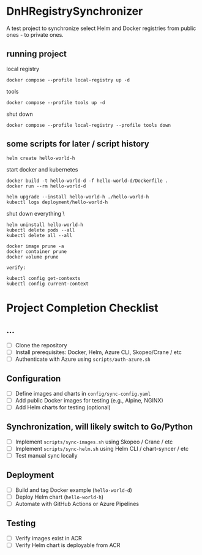 # DnHRegistrySynchronizer
A test project to synchronize select Helm and Docker registries from public ones - to private ones.

## running project

local registry
```
docker compose --profile local-registry up -d
```

tools
```
docker compose --profile tools up -d
```

shut down
```
docker compose --profile local-registry --profile tools down
```

## some scripts for later / script history

```
helm create hello-world-h
```

start docker and kubernetes

```
docker build -t hello-world-d -f hello-world-d/Dockerfile .
docker run --rm hello-world-d
```

```
helm upgrade --install hello-world-h ./hello-world-h
kubectl logs deployment/hello-world-h
```

shut down everything \

```
helm uninstall hello-world-h
kubectl delete pods --all
kubectl delete all --all

docker image prune -a
docker container prune
docker volume prune

verify:

kubectl config get-contexts
kubectl config current-context
```

# Project Completion Checklist

## ...
- [ ] Clone the repository
- [ ] Install prerequisites: Docker, Helm, Azure CLI, Skopeo/Crane / etc
- [ ] Authenticate with Azure using `scripts/auth-azure.sh`

## Configuration
- [ ] Define images and charts in `config/sync-config.yaml`
- [ ] Add public Docker images for testing (e.g., Alpine, NGINX)
- [ ] Add Helm charts for testing (optional)

## Synchronization, will likely switch to Go/Python
- [ ] Implement `scripts/sync-images.sh` using Skopeo / Crane / etc
- [ ] Implement `scripts/sync-helm.sh` using Helm CLI / chart-syncer / etc
- [ ] Test manual sync locally

## Deployment
- [ ] Build and tag Docker example (`hello-world-d`)
- [ ] Deploy Helm chart (`hello-world-h`)
- [ ] Automate with GitHub Actions or Azure Pipelines

## Testing
- [ ] Verify images exist in ACR
- [ ] Verify Helm chart is deployable from ACR